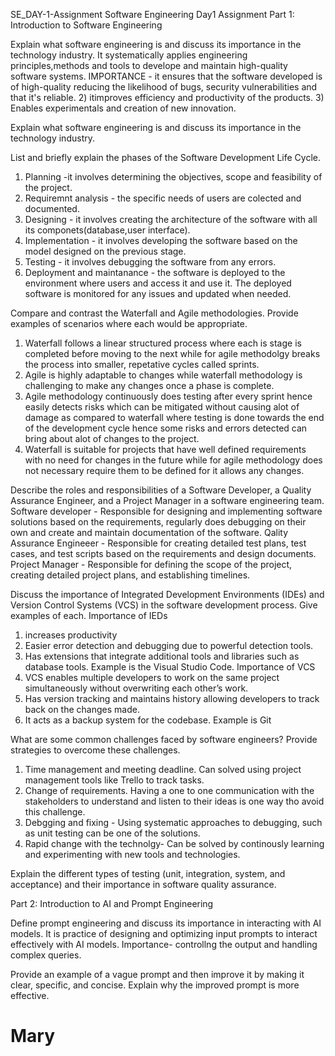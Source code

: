 SE_DAY-1-Assignment
Software Engineering Day1 Assignment
Part 1: Introduction to Software Engineering


Explain what software engineering is and discuss its importance in the technology industry.
It systematically applies engineering principles,methods and tools to develope and maintain high-quality software systems.
IMPORTANCE - it ensures that the software developed is of high-quality reducing the likelihood of bugs, security vulnerabilities and that it's reliable.
  2) itimproves efficiency and productivity of the products.
  3) Enables experimentals and creation of new innovation.

Explain what software engineering is and discuss its importance in the technology industry.


List and briefly explain the phases of the Software Development Life Cycle.
 1) Planning -it involves determining the objectives, scope and feasibility of the project.
 2) Requiremnt analysis -  the specific needs of users are colected and documented.
 3) Designing - it involves creating the architecture of the software with all its componets(database,user interface).
 4) Implementation - it involves developing the software based on the model designed on the previous stage.
 5) Testing - it involves debugging the software from any errors.
 6) Deployment and maintanance - the software is deployed to the environment where users and access it and use it. The deployed software is monitored
    for any issues and updated when needed.

Compare and contrast the Waterfall and Agile methodologies. Provide examples of scenarios where each would be appropriate.
 1) Waterfall follows a linear structured process where each is stage is completed before moving to the next while for agile methodolgy breaks the process
    into smaller, repetative cycles called sprints.
 2) Agile is highly adaptable to changes while waterfall methodology is challenging to make any changes once a phase is complete.
 3) Agile methodology continuously does testing after every sprint hence easily detects risks which can be mitigated without causing alot of damage as compared
    to waterfall where testing is done towards the end of the development cycle hence some risks and errors detected can bring about alot of changes to the project.
4) Waterfall is suitable for projects that have well defined requirements with no need for changes in the future while for agile methodology does not necessary
   require them to be defined for it allows any changes.

Describe the roles and responsibilities of a Software Developer, a Quality Assurance Engineer, and a Project Manager in a software engineering team.
 Software developer - Responsible for designing and implementing software solutions based on the requirements, regularly does debugging on their own and 
 create and maintain documentation of the software.
 Qality Assurance Engineeer - Responsible for creating detailed test plans, test cases, and test scripts based on the requirements and design documents.
 Project Manager - Responsible for defining the scope of the project, creating detailed project plans, and establishing timelines. 

Discuss the importance of Integrated Development Environments (IDEs) and Version Control Systems (VCS) in the software development process. Give examples of each.
 Importance of IEDs 
  1) increases productivity
  2) Easier error detection and debugging due to powerful detection tools.
  3) Has extensions that integrate additional tools and libraries such as database tools.
     Example is the Visual Studio Code.
Importance of VCS
 1) VCS enables multiple developers to work on the same project simultaneously without overwriting each other’s work.
 2) Has version tracking and maintains history allowing developers to track back on the changes made.
 3) It acts as a backup system for the codebase.
    Example is Git

What are some common challenges faced by software engineers? Provide strategies to overcome these challenges.
 1) Time management and meeting deadline. Can solved using project management tools like Trello to track tasks.
 2) Change of requirements. Having a one to one communication with the stakeholders to understand and listen to their ideas is one way tho avoid this challenge.
 3) Debgging and fixing - Using systematic approaches to debugging, such as unit testing can be one of the solutions.
 4) Rapid change with the technolgy- Can be solved by continously learning and experimenting with new tools and technologies.

Explain the different types of testing (unit, integration, system, and acceptance) and their importance in software quality assurance.




Part 2: Introduction to AI and Prompt Engineering


Define prompt engineering and discuss its importance in interacting with AI models.
It is practice of designing and optimizing input prompts to interact effectively with AI models.
Importance- controllng the output and handling complex queries.

Provide an example of a vague prompt and then improve it by making it clear, specific, and concise. Explain why the improved prompt is more effective.
# Mary
